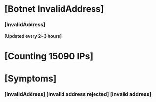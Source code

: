 # [Botnet InvalidAddress]
### [InvalidAddress]
#### [Updated every 2~3 hours]

# [Counting 15090 IPs]

# [Symptoms] 

###   [InvalidAddress] [invalid address rejected] [Invalid address]
